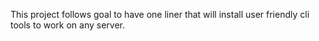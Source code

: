 This project follows goal to have one liner that will install user friendly cli tools to work on any server.
